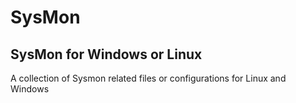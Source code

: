 # SysMon
## SysMon for Windows or Linux
A collection of Sysmon related files or configurations for Linux and Windows

